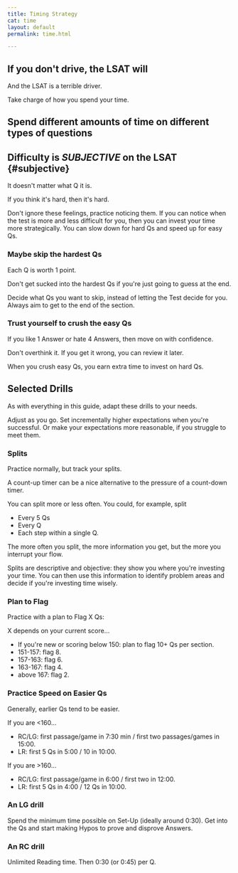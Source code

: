 ```yaml
---
title: Timing Strategy
cat: time
layout: default
permalink: time.html

---
```


## If you don't drive, the LSAT will

And the LSAT is a terrible driver.

Take charge of how you spend your time.

## Spend different amounts of time on different types of questions

## Difficulty is *SUBJECTIVE* on the LSAT {#subjective}

It doesn't matter what Q it is.

If you think it's hard, then it's hard.

Don't ignore these feelings, practice noticing them. If you can notice when the test is more and less difficult for you, then you can invest your time more strategically. You can slow down for hard Qs and speed up for easy Qs.

### Maybe skip the hardest Qs

Each Q is worth 1 point.

Don't get sucked into the hardest Qs if you're just going to guess at the end.

Decide what Qs you want to skip, instead of letting the Test decide for you. Always aim to get to the end of the section.

### Trust yourself to crush the easy Qs

If you like 1 Answer or hate 4 Answers, then move on with confidence.

Don't overthink it. If you get it wrong, you can review it later.

When you crush easy Qs, you earn extra time to invest on hard Qs.

## Selected Drills

As with everything in this guide, adapt these drills to your needs.

Adjust as you go. Set incrementally higher expectations when you're successful. Or make your expectations more reasonable, if you struggle to meet them.

### Splits

Practice normally, but track your splits.

A count-up timer can be a nice alternative to the pressure of a count-down timer.

You can split more or less often. You could, for example, split

- Every 5 Qs
- Every Q
- Each step within a single Q.

The more often you split, the more information you get, but the more you interrupt your flow.

Splits are descriptive and objective: they show you where you're investing your time. You can then use this information to identify problem areas and decide if you're investing time wisely.

### Plan to Flag

Practice with a plan to Flag X Qs:

X depends on your current score...

- If you're new or scoring below 150: plan to flag 10+ Qs per section.
- 151-157: flag 8.
- 157-163: flag 6.
- 163-167: flag 4.
- above 167: flag 2.

### Practice Speed on Easier Qs

Generally, earlier Qs tend to be easier.

If you are <160...

- RC/LG: first passage/game in 7:30 min / first two passages/games in 15:00.
- LR: first 5 Qs in 5:00 / 10 in 10:00.

If you are >160...

- RC/LG: first passage/game in 6:00 / first two in 12:00.
- LR: first 5 Qs in 4:00 / 12 Qs in 10:00.

### An LG drill

Spend the minimum time possible on Set-Up (ideally around 0:30).
Get into the Qs and start making Hypos to prove and disprove Answers.

### An RC drill

Unlimited Reading time. Then 0:30 (or 0:45) per Q.

